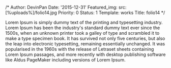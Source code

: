 /*
Author: DevinPan
Date: '2015-12-31'
Featured_img:
  src: [%uploads%]/folio14.jpg
Priority: 0
Status: 1
Template: works
Title: folio14
*/
<p>Lorem Ipsum is simply dummy text of the printing and typesetting industry. Lorem Ipsum has been the industry's standard dummy text ever since the 1500s, when an unknown printer took a galley of type and scrambled it to make a type specimen book. It has survived not only five centuries, but also the leap into electronic typesetting, remaining essentially unchanged. It was popularised in the 1960s with the release of Letraset sheets containing Lorem Ipsum passages, and more recently with desktop publishing software like Aldus PageMaker including versions of Lorem Ipsum.</p>